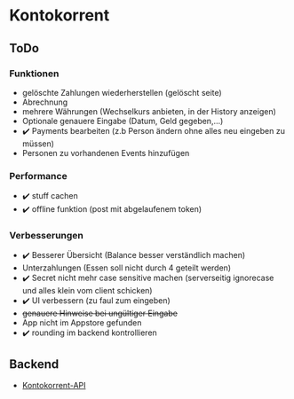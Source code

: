 # Kontokorrent
## ToDo
### Funktionen
* gelöschte Zahlungen wiederherstellen (gelöscht seite)
* Abrechnung
* mehrere Währungen (Wechselkurs anbieten, in der History anzeigen)
* Optionale genauere Eingabe (Datum, Geld gegeben,...)
* ✔️ Payments bearbeiten (z.b Person ändern ohne alles neu eingeben zu müssen)
* Personen zu vorhandenen Events hinzufügen
### Performance
* ✔️ stuff cachen
* ✔️ offline funktion (post mit abgelaufenem token)
### Verbesserungen
* ✔️ Besserer Übersicht (Balance besser verständlich machen)
* Unterzahlungen (Essen soll nicht durch 4 geteilt werden)
* ✔️ Secret nicht mehr case sensitive machen (serverseitig ignorecase und alles klein vom client schicken)
* ✔️ UI verbessern (zu faul zum eingeben)
* ~~genauere Hinweise bei ungültiger Eingabe~~
* App nicht im Appstore gefunden
* ✔️ rounding im backend kontrollieren
## Backend
* [Kontokorrent-API](https://github.com/tuwrraphael/kontokorrent-api)

